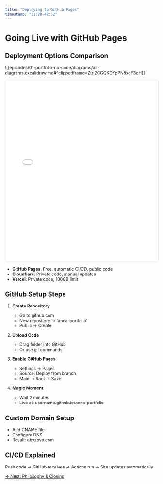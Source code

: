 ```yaml
---
title: "Deploying to GitHub Pages"
timestamp: "31:28-42:52"
---
```


# Going Live with GitHub Pages

## Deployment Options Comparison

<!-- Obsidian -->
![[episodes/01-portfolio-no-code/diagrams/all-diagrams.excalidraw.md#^clippedframe=Ztri2CGQKDYpPN5xoF3qH]]

<!-- MkDocs -->
<iframe src="../diagrams/viewer.html#Ztri2CGQKDYpPN5xoF3qH" width="100%" height="600" frameborder="0" style="border: 1px solid #ddd; border-radius: 8px;"></iframe>

- **GitHub Pages**: Free, automatic CI/CD, public code
- **Cloudflare**: Private code, manual updates
- **Vercel**: Private code, 100GB limit

## GitHub Setup Steps

1. **Create Repository**
    - Go to github.com
    - New repository → 'anna-portfolio'
    - Public → Create

2. **Upload Code**
    - Drag folder into GitHub
    - Or use git commands

3. **Enable GitHub Pages**
    - Settings → Pages
    - Source: Deploy from branch
    - Main → Root → Save

4. **Magic Moment**
    - Wait 2 minutes
    - Live at: username.github.io/anna-portfolio

## Custom Domain Setup
- Add CNAME file
- Configure DNS
- Result: abyzova.com

## CI/CD Explained
Push code → GitHub receives → Actions run → Site updates automatically

[→ Next: Philosophy & Closing](08-closing.md)